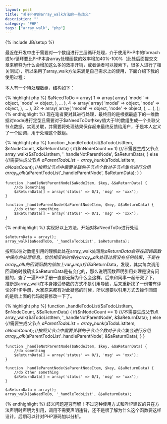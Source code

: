 ```yaml
---
layout: post
title: "关于PHP的array_walk方法的一些歧义"
description: ""
category: "PHP"
tags: ["array_walk", "php"]
---
```

{% include JB/setup %}

最近在开发中由于需要对一个数组进行三层循环处理，介于使用PHP中的foreach或for循环要比PHP本身array处理函数的效率增加40%-100%（此处后面提交文章来解释为什么会增加这么多的效率开销，或者读者可以搜索下，很多人进行了相关测试），所以采用了array_walk方法来满足自己需求上的使用，下面介绍下我的使用过程：

本人有一个待处理数组，结构如下：

{% highlight php %}
    $aNeedToDo = array(
        1 => array(
            array(
                'model' => object,
                'node' => object,
            ),
            ...
        ),
        4 => array(
            array(
                'model' => object,
                'node' => object,
            ),
            ...
        ),
        32 => array(
            array(
                'model' => object,
                'node' => object,
            ),
            ...
        ),
    );
{% endhighlight %}
现在笔者要对其进行处理，最终目的是根据最底下的一维数据对node进行定型且需要对于$aNeedToDo中key值大于1的数组生成一个关联父节点数据，实现关联，并需要将处理结果保存起来最终反馈给用户，于是本人定义了一个回调，用于处理这个数组。

{% highlight php %}
    function _handleTodoList($aTodoListItem, $nNodeCount, &$aReturnData) {
        if($nNodeCount == 1) {//不需要生成父节点
            array_walk($aTodoListItem, '_handleNotParentNode', $aReturnData);
        } else {//需要生成父节点
            $aParentTodoList = array_chunk($aTodoListItem, $aNodeCount);//按照父节点中需要关联的子节点个数对子节点集合进行分组
            array_walk($aParentTodoList'_handleParentNode', $aReturnData);
        }
    }

    function _handleNotParentNode($aNodeItem, $key, &$aReturnData) {
        //do something
        $aReturnData[] = array('status' => 0/1, 'msg' => 'xxx');
    }

    function _handleParentNode($aParentNodeItem, $key, &$aReturnData) {
        //do other something
        $aReturnData[] = array('status' => 0/1, 'msg' => 'xxx');
    }
{% endhighlight %}
实现好以上方法，开始对$aNeedToDo进行处理

    $aReturnData = array();
    array_walk($aNeedToDo, '_handleTodoList', $aReturnData);
按照以往对数组引用的理解此处在array_walk处理后$aReturnData会存在回调函数中保存的处理信息，恰恰相反的时候在array_walk处理过后没有任何结果，于是在array_walk的回调函数内部加上var_dump打印$aReturnData，发现，其实每次调用回调的时候确实$aReturnData是有变化的，那么说明函数声明引用处理是没有问题的，查了一遍PHP手册一直都无解为什么会这样，后来和同事一起研究了下，推断是array_walk在本身接受参数的方式不是引用导致，后来重新找了一份带有评论的PHP手册，大家原来都有对此疑惑的时候，所以想要以引用方式去操作回调的是后上面的代码就要修改一下了。

{% highlight php %}
    function _handleTodoList($aTodoListItem, $nNodeCount, &$aReturnData) {
        if($nNodeCount == 1) {//不需要生成父节点
            array_walk($aTodoListItem, '_handleNotParentNode', &$aReturnData);
        } else {//需要生成父节点
            $aParentTodoList = array_chunk($aTodoListItem, $aNodeCount);//按照父节点中需要关联的子节点个数对子节点集合进行分组
            array_walk($aParentTodoList'_handleParentNode', &$aReturnData);
        }
    }

    function _handleNotParentNode($aNodeItem, $key, &$aReturnData) {
        //do something
        $aReturnData[] = array('status' => 0/1, 'msg' => 'xxx');
    }

    function _handleParentNode($aParentNodeItem, $key, &$aReturnData) {
        //do other something
        $aReturnData[] = array('status' => 0/1, 'msg' => 'xxx');
    }

    $aReturnData = array();
    array_walk($aNeedToDo, '_handleTodoList', &$aReturnData);
{% endhighlight %}
歧义问题迎刃而解！不过这种使用方式和PHP建议的只在方法声明时声明为引用，调用不需要声明违背，还不是很了解为什么这个函数要这样设计，后期可以针对PHP源码加以分析。
